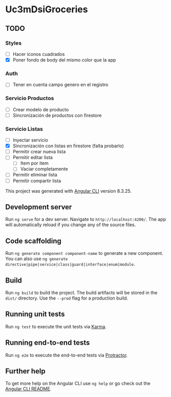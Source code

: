 # Uc3mDsiGroceries

## TODO
### Styles
- [ ] Hacer iconos cuadrados
- [X] Poner fondo de body del mismo color que la app

### Auth
- [ ] Tener en cuenta campo genero en el registro

### Servicio Productos
- [ ] Crear modelo de producto
- [ ] Sincronización de productos con firestore

### Servicio Listas
- [ ] Inyectar servicio
- [X] Sincronización con listas en firestore (falta probarlo)
- [ ] Permitir crear nueva lista
- [ ] Permitir editar lista
  - [ ] Item por item
  - [ ] Vaciar completamente
- [ ] Permitir eliminar lista
- [ ] Permitir compartir lista

This project was generated with [Angular CLI](https://github.com/angular/angular-cli) version 8.3.25.

## Development server

Run `ng serve` for a dev server. Navigate to `http://localhost:4200/`. The app will automatically reload if you change any of the source files.

## Code scaffolding

Run `ng generate component component-name` to generate a new component. You can also use `ng generate directive|pipe|service|class|guard|interface|enum|module`.

## Build

Run `ng build` to build the project. The build artifacts will be stored in the `dist/` directory. Use the `--prod` flag for a production build.

## Running unit tests

Run `ng test` to execute the unit tests via [Karma](https://karma-runner.github.io).

## Running end-to-end tests

Run `ng e2e` to execute the end-to-end tests via [Protractor](http://www.protractortest.org/).

## Further help

To get more help on the Angular CLI use `ng help` or go check out the [Angular CLI README](https://github.com/angular/angular-cli/blob/master/README.md).

